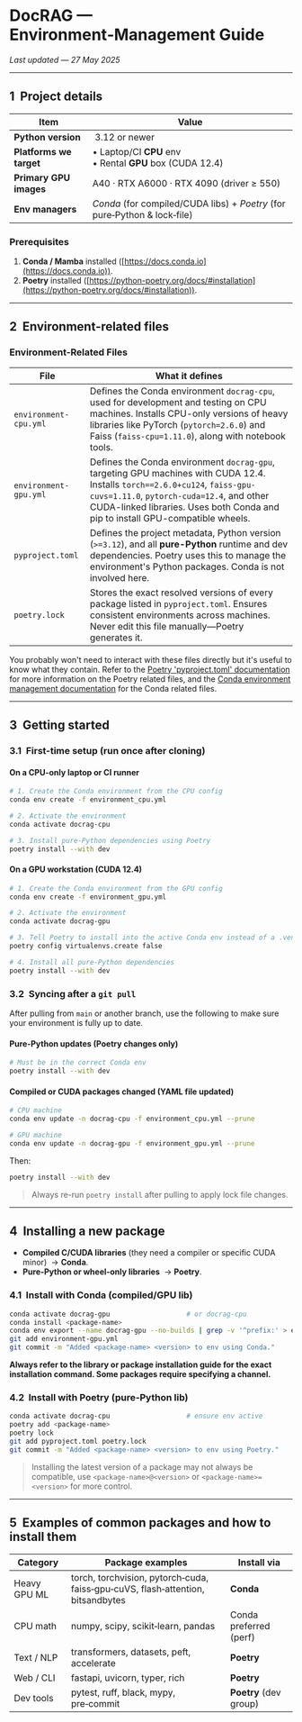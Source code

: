 # DocRAG — Environment‑Management Guide

*Last updated — 27 May 2025*

---

## 1  Project details

| Item                    | Value                                                                     |
| ----------------------- | ------------------------------------------------------------------------- |
| **Python version**      |  3.12 or newer                                                            |
| **Platforms we target** | • Laptop/CI **CPU** env  <br>• Rental **GPU** box (CUDA 12.4)             |
| **Primary GPU images**  | A40 · RTX A6000 · RTX 4090 (driver ≥ 550)                                 |
| **Env managers**        | *Conda* (for compiled/CUDA libs) + *Poetry* (for pure‑Python & lock‑file) |

### Prerequisites

1. **Conda / Mamba** installed ([https://docs.conda.io](https://docs.conda.io)).
2. **Poetry** installed ([https://python-poetry.org/docs/#installation](https://python-poetry.org/docs/#installation)).

---

## 2  Environment‑related files

### Environment-Related Files

| **File**              | **What it defines**                                                                                                                                       |
|-----------------------|------------------------------------------------------------------------------------------------------------------------------------------------------------|
| `environment-cpu.yml` | Defines the Conda environment `docrag-cpu`, used for development and testing on CPU machines. Installs CPU-only versions of heavy libraries like PyTorch (`pytorch=2.6.0`) and Faiss (`faiss-cpu=1.11.0`), along with notebook tools. |
| `environment-gpu.yml` | Defines the Conda environment `docrag-gpu`, targeting GPU machines with CUDA 12.4. Installs `torch==2.6.0+cu124`, `faiss-gpu-cuvs=1.11.0`, `pytorch-cuda=12.4`, and other CUDA-linked libraries. Uses both Conda and pip to install GPU-compatible wheels. |
| `pyproject.toml`      | Defines the project metadata, Python version (`>=3.12`), and all **pure-Python** runtime and dev dependencies. Poetry uses this to manage the environment's Python packages. Conda is not involved here. |
| `poetry.lock`         | Stores the exact resolved versions of every package listed in `pyproject.toml`. Ensures consistent environments across machines. Never edit this file manually—Poetry generates it. |


You probably won't need to interact with these files directly but it's useful to know what they contain. Refer to the [Poetry 'pyproject.toml' documentation](https://python-poetry.org/docs/pyproject/) for more information on the Poetry related files, and the [Conda environment management documentation](https://docs.conda.io/projects/conda/en/latest/user-guide/tasks/manage-environments.html) for the Conda related files.

---

## 3  Getting started

### 3.1 First-time setup (run once after cloning)

#### On a CPU-only laptop or CI runner

```bash
# 1. Create the Conda environment from the CPU config
conda env create -f environment_cpu.yml

# 2. Activate the environment
conda activate docrag-cpu

# 3. Install pure-Python dependencies using Poetry
poetry install --with dev

```

#### On a GPU workstation (CUDA 12.4)
```bash
# 1. Create the Conda environment from the GPU config
conda env create -f environment_gpu.yml

# 2. Activate the environment
conda activate docrag-gpu

# 3. Tell Poetry to install into the active Conda env instead of a .venv
poetry config virtualenvs.create false

# 4. Install all pure-Python dependencies
poetry install --with dev
```

### 3.2 Syncing after a `git pull`

After pulling from `main` or another branch, use the following to make sure your environment is fully up to date.

####  Pure-Python updates (Poetry changes only)

```bash
# Must be in the correct Conda env
poetry install --with dev
```

####  Compiled or CUDA packages changed (YAML file updated)

```bash
# CPU machine
conda env update -n docrag-cpu -f environment_cpu.yml --prune

# GPU machine
conda env update -n docrag-gpu -f environment_gpu.yml --prune
```

Then:

```bash
poetry install --with dev
```

>  Always re-run `poetry install` after pulling to apply lock file changes.

---

## 4  Installing a new package

* **Compiled C/CUDA libraries** (they need a compiler or specific CUDA minor)  → **Conda**.
* **Pure‑Python or wheel‑only libraries**  → **Poetry**.


### 4.1  Install **with Conda** (compiled/GPU lib)

```bash
conda activate docrag-gpu                   # or docrag-cpu
conda install <package-name>
conda env export --name docrag-gpu --no-builds | grep -v '^prefix:' > environment_gpu.yml
git add environment-gpu.yml
git commit -m "Added <package-name> <version> to env using Conda."
```

**Always refer to the library or package installation guide for the exact installation command. Some packages require specifying a channel.**

### 4.2  Install **with Poetry** (pure‑Python lib)

```bash
conda activate docrag-cpu                   # ensure env active
poetry add <package-name>
poetry lock
git add pyproject.toml poetry.lock
git commit -m "Added <package-name> <version> to env using Poetry."
```

>  Installing the latest version of a package may not always be compatible, use `<package-name>@<version>` or `<package-name>=<version>` for more control.

---

## 5  Examples of common packages and how to install them

| Category     | Package examples                                                                | Install via            |
| ------------ | ------------------------------------------------------------------------------- | ---------------------- |
| Heavy GPU ML | torch, torchvision, pytorch‑cuda, faiss‑gpu‑cuVS, flash‑attention, bitsandbytes | **Conda**              |
| CPU math     | numpy, scipy, scikit‑learn, pandas                                              | Conda preferred (perf) |
| Text / NLP   | transformers, datasets, peft, accelerate                                        | **Poetry**             |
| Web / CLI    | fastapi, uvicorn, typer, rich                                                   | **Poetry**             |
| Dev tools    | pytest, ruff, black, mypy, pre‑commit                                           | **Poetry** (dev group) |
